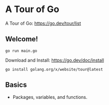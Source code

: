 # A Tour of Go

A Tour of Go: https://go.dev/tour/list

## Welcome!

```
go run main.go
```

Download and Install: https://go.dev/doc/install

```
go install golang.org/x/website/tour@latest
```

## Basics
- Packages, variables, and functions.
